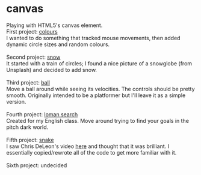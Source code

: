 # canvas
Playing with HTML5's canvas element.<br>
First project: <a href="https://alan-ma.github.io/canvas/colours" target="_blank">colours</a><br>
I wanted to do something that tracked mouse movements, then added dynamic circle sizes and random colours.<br>
<br>
Second project: <a href="https://alan-ma.github.io/canvas/snow" target="_blank">snow</a><br>
It started with a train of circles; I found a nice picture of a snowglobe (from Unsplash) and decided to add snow.<br>
<br>
Third project: <a href="https://alan-ma.github.io/canvas/ball" target="_blank">ball</a><br>
Move a ball around while seeing its velocities. The controls should be pretty smooth. Originally intended to be a platformer but I'll leave it as a simple version.<br>
<br>
Fourth project: <a href="https://alan-ma.github.io/lomansearch" target="_blank">loman search</a><br>
Created for my English class. Move around trying to find your goals in the pitch dark world.<br>
<br>
Fifth project: <a href="https://alan-ma.github.io/canvas/snake" target="_blank">snake</a><br>
I saw Chris DeLeon's video <a href="https://www.youtube.com/watch?v=xGmXxpIj6vs" target="_blank">here</a> and thought that it was brilliant. I essentially copied/rewrote all of the code to get more familiar with it.<br>
<br>
Sixth project: undecided
